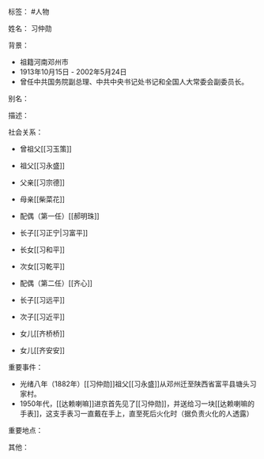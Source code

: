 标签： #人物

姓名：
习仲勋

背景：
- 祖籍河南邓州市
- 1913年10月15日 - 2002年5月24日
- 曾任中共国务院副总理、中共中央书记处书记和全国人大常委会副委员长。

别名：

描述：

社会关系：
- 曾祖父[[习玉策]]
- 祖父[[习永盛]]
- 父亲[[习宗德]]
- 母亲[[柴菜花]]
- 配偶（第一任）[[郝明珠]]
- 长子[[习正宁|习富平]]
- 长女[[习和平]]
- 次女[[习乾平]]

- 配偶（第二任）[[齐心]]
- 长子[[习远平]]
- 次子[[习近平]]
- 女儿[[齐桥桥]]
- 女儿[[齐安安]]

重要事件：
- 光绪八年（1882年）[[习仲勋]]祖父[[习永盛]]从邓州迁至陕西省富平县塘头习家村。
- 1950年代，[[达赖喇嘛]]进京首先见了[[习仲勋]]，并送给习一块[[达赖喇嘛的手表]]，这支手表习一直戴在手上，直至死后火化时（据负责火化的人透露）

重要地点：

其他：
